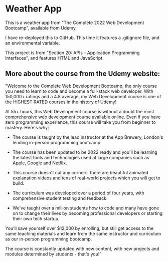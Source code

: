 # Weather App

This is a weather app from "The Complete 2022 Web Development Bootcamp", available from Udemy.

I have re-deployed this to GitHub. This time it features a .gitignore file, and an environmental variable.

This project is from "Section 20: APIs - Application Programming Interfaces", and features HTML and JavaScript.

## More about the course from the Udemy website:

"Welcome to the Complete Web Development Bootcamp, the only course you need to learn to code and become a full-stack web developer. With 150,000+ ratings and a 4.8 average, my Web Development course is one of the HIGHEST RATED courses in the history of Udemy!

At 55+ hours, this Web Development course is without a doubt the most comprehensive web development course available online. Even if you have zero programming experience, this course will take you from beginner to mastery. Here's why:

- The course is taught by the lead instructor at the App Brewery, London's leading in-person programming bootcamp.

- The course has been updated to be 2022 ready and you'll be learning the latest tools and technologies used at large companies such as Apple, Google and Netflix.

- This course doesn't cut any corners, there are beautiful animated explanation videos and tens of real-world projects which you will get to build.

- The curriculum was developed over a period of four years, with comprehensive student testing and feedback.

- We've taught over a million students how to code and many have gone on to change their lives by becoming professional developers or starting their own tech startup.

You'll save yourself over $12,000 by enrolling, but still get access to the same teaching materials and learn from the same instructor and curriculum as our in-person programming bootcamp.

The course is constantly updated with new content, with new projects and modules determined by students - that's you!"
